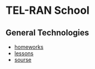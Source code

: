 # TEL-RAN School

## General Technologies

- [homeworks](https://github.com/sl101/TEL-RAN_GT/tree/main/homeworks/)
- [lessons](https://github.com/sl101/TEL-RAN_GT/tree/main/lessons/)
- [sourse](https://github.com/sl101/TEL-RAN_GT/tree/main/sourse/)
